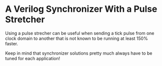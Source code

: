 # A Verilog Synchronizer With a Pulse Stretcher

Using a pulse strecher can be useful when sending a tick pulse
from one clock domain to another that is not known to be running 
at least 150% faster.

Keep in mind that synchronizer solutions pretty much always have to 
be tuned for each application!
